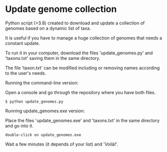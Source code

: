 # Update genome collection
Python script (>3.8) created to download and update a collection of genomes based on a dynamic list of taxa.

It is useful if you have to manage a huge collection of genomes that needs a constant update.

To run it in your computer, download the files 'update_genomes.py' and 'taxons.txt' saving them in the same directory.

The file 'taxon.txt' can be modified including or removing names according to the user's needs.

Running the command-line version:

Open a console and go through the repository where you have both files.

	$ python update_genomes.py

Running update_genomes.exe version:

Place the files 'update_genomes.exe' and 'taxons.txt' in the same directory and go into it.

	double-click on update_genomes.exe

Wait a few minutes (it depends of your list) and 'Voilà!'.

